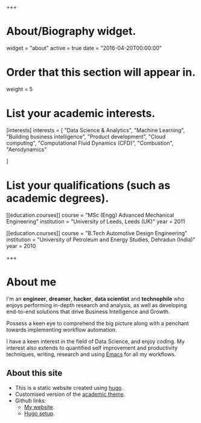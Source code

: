 +++
# About/Biography widget.
widget = "about"
active = true
date = "2016-04-20T00:00:00"

# Order that this section will appear in.
weight = 5

# List your academic interests.
[interests]
  interests = [
	"Data Science & Analytics",
	"Machine Learning",
	"Building business intelligence",
    "Product development",
   	"Cloud computing",
    "Computational Fluid Dynamics (CFD)",
    "Combustion",
    "Aerodynamics"

  ]


# List your qualifications (such as academic degrees).
[[education.courses]]
  course = "MSc (Engg) Advanced Mechanical Engineering"
  institution = "University of Leeds, Leeds (UK)"
  year = 2011

[[education.courses]]
  course = "B.Tech Automotive Design Engineering"
  institution = "University of Petroleum and Energy Studies, Dehradun (India)"
  year = 2010
 
+++

# About me

I'm an **engineer**, **dreamer**, **hacker**, **data scientist** and **technophile** who enjoys performing in-depth research and analysis, as well as developing end-to-end solutions that drive Business Intelligence and Growth.

Possess a keen eye to comprehend the big picture along with a penchant towards implementing workflow automation.

I have a keen interest in the field of Data Science, and enjoy coding. My interest also extends to quantified self improvement and productivity techniques, writing, research and using [Emacs](https://www.gnu.org/software/emacs/) for all my workflows.

## About this site
- This is a static website created using [hugo](https://gohugo.io/).
- Customised version of the [academic theme](https://themes.gohugo.io/theme/academic/). 
- Github links:
  - [My website](https://github.com/shrysr/shrysr.github.io).
  - [Hugo setup](https://github.com/shrysr/hugo-sr).
